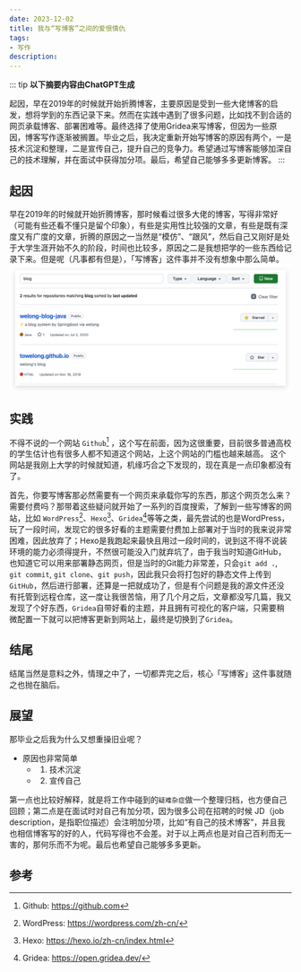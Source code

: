 ```yaml
---
date: 2023-12-02
title: 我与“写博客”之间的爱恨情仇
tags:
- 写作
description: 
---
```

::: tip
**以下摘要内容由ChatGPT生成**

起因，早在2019年的时候就开始折腾博客，主要原因是受到一些大佬博客的启发，想将学到的东西记录下来。然而在实践中遇到了很多问题，比如找不到合适的网页承载博客、部署困难等。最终选择了使用Gridea来写博客，但因为一些原因，博客写作逐渐被搁置。毕业之后，我决定重新开始写博客的原因有两个，一是技术沉淀和整理，二是宣传自己，提升自己的竞争力。希望通过写博客能够加深自己的技术理解，并在面试中获得加分项。最后，希望自己能够多多更新博客。
:::
## 起因

早在2019年的时候就开始折腾博客，那时候看过很多大佬的博客，写得非常好（可能有些还看不懂只是留个印象），有些是实用性比较强的文章，有些是既有深度又有广度的文章，折腾的原因之一当然是“模仿”、“跟风”，然后自己又刚好是处于大学生涯开始不久的阶段，时间也比较多，原因之二是我想把学的一些东西给记录下来。但是呢（凡事都有但是），「写博客」这件事并不没有想象中那么简单。
![An image](/Xnip2023-12-02_14-45-39.png)


## 实践

不得不说的一个网站 `Github`[^1] ，这个写在前面，因为这很重要，目前很多普通高校的学生估计也有很多人都不知道这个网站，上这个网站的门槛也越来越高。
这个网站是我刚上大学的时候就知道，机缘巧合之下发现的，现在真是一点印象都没有了。

首先，你要写博客那必然需要有一个网页来承载你写的东西，那这个网页怎么来？需要付费吗？那带着这些疑问就开始了一系列的百度搜索，了解到一些写博客的网站，比如 `WordPress`[^2]、`Hexo`[^3]、`Gridea`[^4]等等之类，最先尝试的也是WordPress，玩了一段时间，发现它的很多好看的主题需要付费加上部署对于当时的我来说非常困难，因此放弃了；Hexo是我跑起来最快且用过一段时间的，说到这不得不说装环境的能力必须得提升，不然很可能没入门就弃坑了，由于我当时知道GitHub，也知道它可以用来部署静态网页，但是当时的Git能力非常差，只会`git add .`, `git commit`, `git clone`、`git push`，因此我只会将打包好的静态文件上传到`GitHub`，然后进行部署，还算是一把就成功了，但是有个问题是我的源文件还没有托管到远程仓库，这一度让我很苦恼，用了几个月之后，文章都没写几篇，我又发现了个好东西，`Gridea`自带好看的主题，并且拥有可视化的客户端，只需要稍微配置一下就可以把博客更新到网站上，最终是切换到了`Gridea`。

## 结尾

结尾当然是意料之外，情理之中了，一切都弄完之后，核心「写博客」这件事就随之也抛在脑后。

## 展望
那毕业之后我为什么又想重操旧业呢？
- 原因也非常简单
    - 1. 技术沉淀
    - 2. 宣传自己

第一点也比较好解释，就是将工作中碰到的`疑难杂症`做一个整理归档，也方便自己回顾；第二点是在面试时对自己有加分项，因为很多公司在招聘的时候 JD（job description，是指职位描述）会注明加分项，比如“有自己的技术博客”，并且我也相信博客写的好的人，代码写得也不会差。对于以上两点也是对自己百利而无一害的，那何乐而不为呢。最后也希望自己能够多多更新。


## 参考
[^1]: Github: https://github.com
[^2]: WordPress: https://wordpress.com/zh-cn/
[^3]: Hexo: https://hexo.io/zh-cn/index.html
[^4]: Gridea: https://open.gridea.dev/
